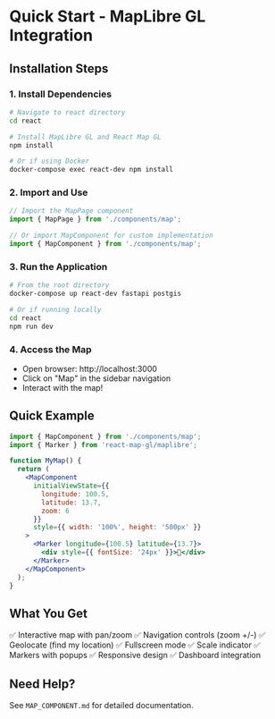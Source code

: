 # Quick Start - MapLibre GL Integration

## Installation Steps

### 1. Install Dependencies
```bash
# Navigate to react directory
cd react

# Install MapLibre GL and React Map GL
npm install

# Or if using Docker
docker-compose exec react-dev npm install
```

### 2. Import and Use

```jsx
// Import the MapPage component
import { MapPage } from './components/map';

// Or import MapComponent for custom implementation
import { MapComponent } from './components/map';
```

### 3. Run the Application

```bash
# From the root directory
docker-compose up react-dev fastapi postgis

# Or if running locally
cd react
npm run dev
```

### 4. Access the Map
- Open browser: http://localhost:3000
- Click on "Map" in the sidebar navigation
- Interact with the map!

## Quick Example

```jsx
import { MapComponent } from './components/map';
import { Marker } from 'react-map-gl/maplibre';

function MyMap() {
  return (
    <MapComponent
      initialViewState={{
        longitude: 100.5,
        latitude: 13.7,
        zoom: 6
      }}
      style={{ width: '100%', height: '500px' }}
    >
      <Marker longitude={100.5} latitude={13.7}>
        <div style={{ fontSize: '24px' }}>📍</div>
      </Marker>
    </MapComponent>
  );
}
```

## What You Get

✅ Interactive map with pan/zoom
✅ Navigation controls (zoom +/-)
✅ Geolocate (find my location)
✅ Fullscreen mode
✅ Scale indicator
✅ Markers with popups
✅ Responsive design
✅ Dashboard integration

## Need Help?

See `MAP_COMPONENT.md` for detailed documentation.